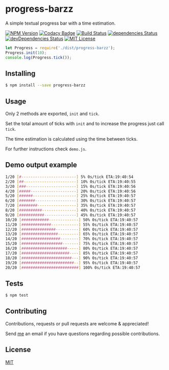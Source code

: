 # progress-barzz

A simple textual progress bar with a time estimation.

[![NPM Version][npm-image]][npm-url]
[![Codacy Badge](https://api.codacy.com/project/badge/Grade/40b9022c42024111b021e34014191ba9)](https://www.codacy.com/app/tiagobertolo/progress-barzz?utm_source=github.com&amp;utm_medium=referral&amp;utm_content=bertolo1988/progress-barzz&amp;utm_campaign=Badge_Grade)
[![Build Status](https://travis-ci.org/bertolo1988/progress-barzz.svg?branch=master)](https://travis-ci.org/bertolo1988/progress-barzz)
[![dependencies Status](https://david-dm.org/bertolo1988/progress-barzz/status.svg)](https://david-dm.org/bertolo1988/progress-barzz)
[![devDependencies Status](https://david-dm.org/bertolo1988/progress-barzz/dev-status.svg)](https://david-dm.org/bertolo1988/progress-barzz?type=dev)
[![MIT License][license-image]][license-url]

```js
let Progress = require('./dist/progress-barzz');
Progress.init(10);
console.log(Progress.tick());
```


## Installing

```bash
$ npm install --save progress-barzz
````

## Usage

Only 2 methods are exported, `init` and `tick`.

Set the total amount of ticks with `init` and to increase the progress just call `tick`.

The time estimation is calculated using the time between ticks.

For further instructions check `demo.js`.


## Demo output example

```bash
1/20 [#------------------------] 5% 0s/tick ETA:19:40:54
2/20 [##-----------------------] 10% 0s/tick ETA:19:40:55
3/20 [###----------------------] 15% 0s/tick ETA:19:40:56
4/20 [#####--------------------] 20% 0s/tick ETA:19:40:56	
5/20 [######-------------------] 25% 0s/tick ETA:19:40:57
6/20 [#######------------------] 30% 0s/tick ETA:19:40:57
7/20 [########-----------------] 35% 0s/tick ETA:19:40:57
8/20 [##########---------------] 40% 0s/tick ETA:19:40:57
9/20 [###########--------------] 45% 0s/tick ETA:19:40:57
10/20 [############-------------] 50% 0s/tick ETA:19:40:57
11/20 [#############------------] 55% 0s/tick ETA:19:40:57
12/20 [###############----------] 60% 0s/tick ETA:19:40:57
13/20 [################---------] 65% 0s/tick ETA:19:40:57
14/20 [#################--------] 70% 0s/tick ETA:19:40:57
15/20 [##################-------] 75% 0s/tick ETA:19:40:57
16/20 [####################-----] 80% 0s/tick ETA:19:40:57
17/20 [#####################----] 85% 0s/tick ETA:19:40:57
18/20 [######################---] 90% 0s/tick ETA:19:40:57
19/20 [#######################--] 95% 0s/tick ETA:19:40:57
20/20 [#########################] 100% 0s/tick ETA:19:40:57
```

## Tests

```bash
$ npm test
```

## Contributing

Contributions, requests or pull requests are welcome & appreciated!

Send [me](https://github.com/bertolo1988/) an email if you have questions regarding possible contributions.

## License

  [MIT](LICENSE)

[npm-image]: https://img.shields.io/npm/v/progress-barzz.svg
[npm-url]: https://www.npmjs.com/package/progress-barzz
[license-image]: http://img.shields.io/badge/license-MIT-blue.svg?style=flat
[license-url]: LICENSE